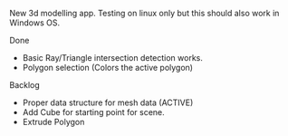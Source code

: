 New 3d modelling app. Testing on linux only but this should also work in Windows OS.

Done
- Basic Ray/Triangle intersection detection works.
- Polygon selection (Colors the active polygon)

Backlog
- Proper data structure for mesh data (ACTIVE)
- Add Cube for starting point for scene.
- Extrude Polygon